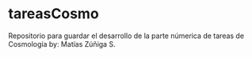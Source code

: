 # tareasCosmo
Repositorio para guardar el desarrollo de la parte númerica de tareas de Cosmología by: Matías Zúñiga S.

